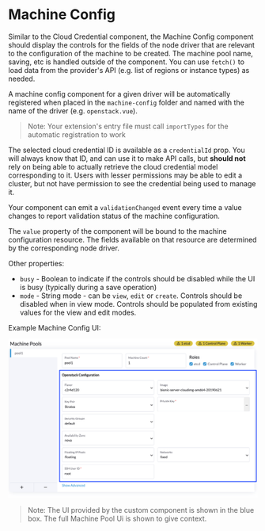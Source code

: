 # Machine Config

Similar to the Cloud Credential component, the Machine Config component should display the controls for the fields of the node driver that are relevant to the configuration of the machine to be created.  The machine pool name, saving, etc is handled outside of the component. You can use `fetch()` to load data from the provider's API (e.g. list of regions or instance types) as needed.

A machine config component for a given driver will be automatically registered when placed in the `machine-config` folder and named with the name of the driver (e.g. `openstack.vue`).

> Note: Your extension's entry file must call `importTypes` for the automatic registration to work

The selected cloud credential ID is available as a `credentialId` prop.  You will always know that ID, and can use it to make API calls, but **should not** rely on being able to actually retrieve the cloud credential model corresponding to it.  Users with lesser permissions may be able to edit a cluster, but not have permission to see the credential being used to manage it.

Your component can emit a `validationChanged` event every time a value changes to report validation status of the machine configuration.

The `value` property of the component will be bound to the machine configuration resource. The fields available on that resource are determined by the corresponding node driver.

Other properties:

- `busy` - Boolean to indicate if the controls should be disabled while the UI is busy (typically during a save operation)
- `mode` - String mode - can be `view`, `edit` or `create`. Controls should be disabled when in view mode. Controls should be populated from existing values for the view and edit modes.


Example Machine Config UI:

![Example Machine Config UI!](../../../screenshots/openstack-machine-config.png)

> Note: The UI provided by the custom component is shown in the blue box. The full Machine Pool Ui is shown to give context.
